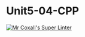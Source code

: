 # Unit5-04-CPP
[![Mr Coxall's Super Linter](https://github.com/ICS3U-Programming-Spencer-S/Unit5-04-CPP/workflows/Mr%20Coxall's%20Super%20Linter/badge.svg)](https://github.com/ICS3U-Programming-Spencer-S/Unit5-04-CPP/actions/)
